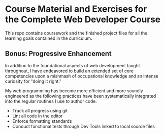 # Course Material and Exercises for the Complete Web Developer Course

This repo contains coursework and the finished project files for all the learning goals contained in the curriculum.

## Bonus: Progressive Enhancement

In addition to the foundational aspects of web development taught throughout, I have endeavored to build an extended set of core competencies upon a mishmash of occupational knowledge and an intense curiosity for "doing it right."

My web programming has become more efficient and more soundly engineered as the following practices have been systematically integrated into the regular routines I use to author code.

* Track all progress using git
* Lint all code in the editor
* Enforce formatting standards
* Conduct functional tests through Dev Tools linked to local source files
